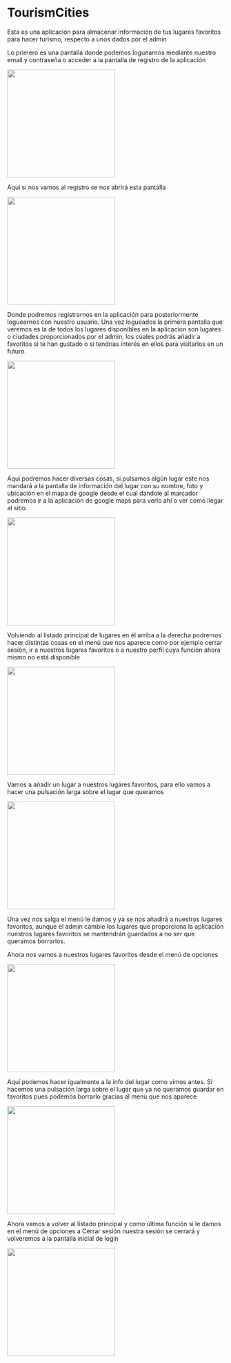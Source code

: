 # TourismCities
Esta es una aplicación para almacenar información de tus lugares favoritos para hacer turismo, respecto a unos dados por el admin

 Lo primero es una pantalla donde podemos loguearnos mediante nuestro email y contraseña o acceder a la pantalla de registro de la aplicación


<img src="readmeIMG/login.png" width="250px">

Aquí si nos vamos al registro se nos abrirá esta pantalla


<img src="readmeIMG/registro.png" width="250px">

Donde podremos registrarnos en la aplicación para posteriormente loguearnos con nuestro usuario.
Una vez logueados la primera pantalla que veremos es la de todos los lugares disponibles en la aplicación
son lugares o ciudades proporcionados por el admin, los cúales podrás añadir a favoritos si te han gustado
o si tendrías interés en ellos para visitarlos en un futuro.


<img src="readmeIMG/todosLosLugares.png" width="250px">


Aquí podremos hacer diversas cosas, si pulsamos algún lugar este nos mandará a la pantalla de información del lugar
con su nombre, foto y ubicación en el mapa de google desde el cual dandole al marcador podremos ir
a la aplicación de google maps para verlo ahí o ver como llegar al sitio.


<img src="readmeIMG/infoDeUnLugar.png" width="250px">


Volviendo al listado principal de lugares en él arriba a la derecha podremos hacer distintas cosas en el menú
que nos aparece como por ejemplo cerrar sesión, ir a nuestros lugares favoritos o a nuestro perfil cuya función ahora
mismo no está disponible


<img src="readmeIMG/menuGenerico.png" width="250px">


Vamos a añadir un lugar a nuestros lugares favoritos, para ello vamos a hacer una pulsación larga sobre
el lugar que queramos


<img src="readmeIMG/menuContextualAñadir.png" width="250px">


Una vez nos salga el menú le damos y ya se nos añadirá a nuestros lugares favoritos, aunque el admin cambie
los lugares que proporciona la aplicación nuestros lugares favoritos se mantendrán guardados a no ser que queramos
borrarlos.

Ahora nos vamos a nuestros lugares favoritos desde el menú de opciones


<img src="readmeIMG/LugaresFavoritos.png" width="250px">


Aquí podemos hacer igualmente a la info del lugar como vimos antes.
Si hacemos una pulsación larga sobre el lugar que ya no queramos guardar en favoritos pues podemos
borrarlo gracias al menú que nos aparece


<img src="readmeIMG/BorrarDeFavoritos.png" width="250px">


Ahora vamos a volver al listado principal y como última función si le damos en el menú de opciones a
Cerrar sesión nuestra sesión se cerrará y volveremos a la pantalla inicial de login


<img src="readmeIMG/login.png" width="250px">